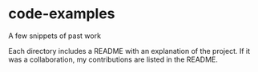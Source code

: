 # code-examples
A few snippets of past work

Each directory includes a README with an explanation of the project. If it was a collaboration, my contributions are listed in the README.

